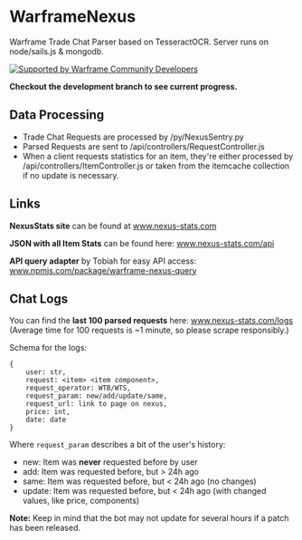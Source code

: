 # WarframeNexus
Warframe Trade Chat Parser based on TesseractOCR. Server runs on node/sails.js & mongodb.

[![Supported by Warframe Community Developers](https://github.com/Warframe-Community-Developers/banner/blob/master/banner.png)](https://github.com/Warframe-Community-Developers)

**Checkout the development branch to see current progress.**


## Data Processing
- Trade Chat Requests are processed by /py/NexusSentry.py
- Parsed Requests are sent to /api/controllers/RequestController.js
- When a client requests statistics for an item, they're either processed
by /api/controllers/ItemController.js or taken from the itemcache collection if no update
is necessary.


## Links
**NexusStats site** can be found at www.nexus-stats.com

**JSON with all Item Stats** can be found here: www.nexus-stats.com/api

**API query adapter** by Tobiah for easy API access: www.npmjs.com/package/warframe-nexus-query

## Chat Logs

You can find the **last 100 parsed requests** here: www.nexus-stats.com/logs 
(Average time for 100 requests is ~1 minute, so please scrape responsibly.)

Schema for the logs:
```
{
    user: str,
    request: <item> <item component>,
    request_operator: WTB/WTS,
    request_param: new/add/update/same,
    request_url: link to page on nexus,
    price: int,
    date: date
}
```

Where `request_param` describes a bit of the user's history:
- new: Item was **never** requested before by user
- add: Item was requested before, but > 24h ago
- same: Item was requested before, but < 24h ago (no changes)
- update: Item was requested before, but < 24h ago (with changed values, like price, components)

**Note:** Keep in mind that the bot may not update for several hours if a patch has been released.